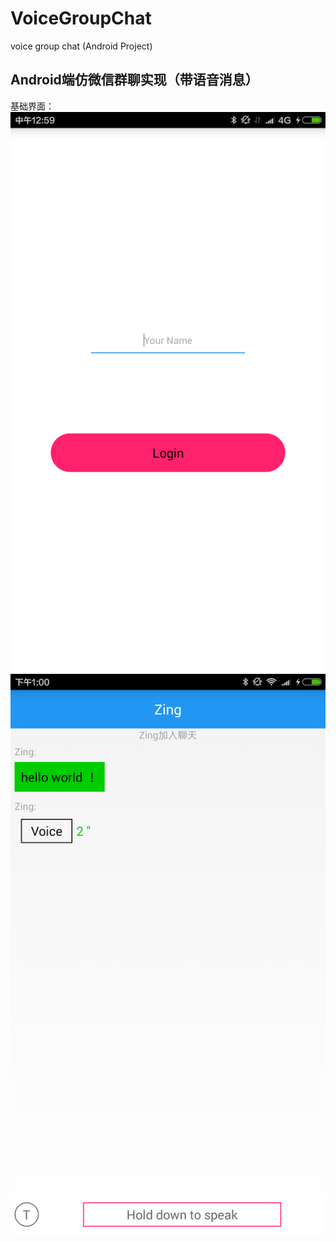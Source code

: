 # VoiceGroupChat
voice group chat (Android Project)

Android端仿微信群聊实现（带语音消息）<br>
--

基础界面：
![image](https://github.com/13zzheng/VoiceGroupChat/blob/master/UI/login.png)
![image](https://github.com/13zzheng/VoiceGroupChat/blob/master/UI/main.png)
